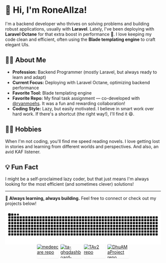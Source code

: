 # 👋 Hi, I'm RoneAllza!

I'm a backend developer who thrives on solving problems and building robust applications, usually with **Laravel**. Lately, I've been deploying with **Laravel Octane** for that extra boost in performance 🚀. I love keeping my code clean and efficient, often using the **Blade templating engine** to craft elegant UIs.

## 👨‍💻 About Me

- **Profession:** Backend Programmer (mostly Laravel, but always ready to learn and adapt)
- **Current Focus:** Deploying with Laravel Octane, optimizing backend performance
- **Favorite Tool:** Blade templating engine
- **Favorite Repo:** My final task assignment — co-developed with [@ryanmoehs](https://github.com/ryanmoehs). It was a fun and rewarding collaboration!
- **Coding Style:** Lazy, but easily motivated. I believe in smart work over hard work. If there's a shortcut (the right way!), I'll find it 😄.

## 🏃‍♂️ Hobbies

When I'm not coding, you'll find me speed reading novels. I love getting lost in stories and learning from different worlds and perspectives. And also, an avid KAF listener.

## 💡 Fun Fact

I might be a self-proclaimed lazy coder, but that just means I'm always looking for the most efficient (and sometimes clever) solutions!

---

🌱 **Always learning, always building.** Feel free to connect or check out my projects below!

<img align="center" src="snake.svg" />

<div style="display: flex; gap: 6px; justify-content: center; flex-wrap: nowrap;">
  <a href="https://github.com/RoneAllza/medeecare" target="_blank" rel="noopener noreferrer" style="display: block; width: 70px; height: 45px; overflow: hidden; border-radius: 3px; box-shadow: 0 1px 2px rgba(0,0,0,0.1);">
    <img src="https://github-readme-stats.vercel.app/api/pin/?username=RoneAllza&repo=medeecare&theme=dark" alt="medeecare repo" style="width: 100%; height: 100%; object-fit: cover; display: block;" />
  </a>

  <a href="https://github.com/RoneAllza/ta-ghgdashboard-laravelversion" target="_blank" rel="noopener noreferrer" style="display: block; width: 70px; height: 45px; overflow: hidden; border-radius: 3px; box-shadow: 0 1px 2px rgba(0,0,0,0.1);">
    <img src="https://github-readme-stats.vercel.app/api/pin/?username=RoneAllza&repo=ta-ghgdashboard-laravelversion&theme=dark" alt="ta-ghgdashboard-laravelversion repo" style="width: 100%; height: 100%; object-fit: cover; display: block;" />
  </a>

  <a href="https://github.com/RoneAllza/TAv2" target="_blank" rel="noopener noreferrer" style="display: block; width: 70px; height: 45px; overflow: hidden; border-radius: 3px; box-shadow: 0 1px 2px rgba(0,0,0,0.1);">
    <img src="https://github-readme-stats.vercel.app/api/pin/?username=RoneAllza&repo=TAv2&theme=dark" alt="TAv2 repo" style="width: 100%; height: 100%; object-fit: cover; display: block;" />
  </a>

  <a href="https://github.com/RoneAllza/DhuAMaProject" target="_blank" rel="noopener noreferrer" style="display: block; width: 70px; height: 45px; overflow: hidden; border-radius: 3px; box-shadow: 0 1px 2px rgba(0,0,0,0.1);">
    <img src="https://github-readme-stats.vercel.app/api/pin/?username=RoneAllza&repo=DhuAMaProject&theme=dark" alt="DhuAMaProject repo" style="width: 100%; height: 100%; object-fit: cover; display: block;" />
  </a>
</div>





